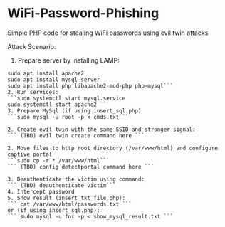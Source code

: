 # WiFi-Password-Phishing
Simple PHP code for stealing WiFi passwords using evil twin attacks

Attack Scenario:

1. Prepare server by installing LAMP:
```sudo apt update
sudo apt install apache2
sudo apt install mysql-server
sudo apt install php libapache2-mod-php php-mysql```
2. Run services:
```sudo systemctl start mysql.service
sudo systemctl start apache2 ```
3. Prepare MySql (if using insert_sql.php)
```sudo mysql -u root -p < cmds.txt```

2. Create evil twin with the same SSID and stronger signal:
``` (TBD) evil twin create command here ```

2. Move files to http root directory (/var/www/html) and configure captive portal
```sudo cp -r * /var/www/html```
``` (TBD) config detectportal command here ```

3. Deauthenticate the victim using command:
``` (TBD) deauthenticate victim```
4. Intercept password
5. Show result (insert_txt_file.php):
``` cat /var/www/html/passwords.txt ```
or (if using insert_sql.php):
``` sudo mysql -u fox -p < show_mysql_result.txt ```

